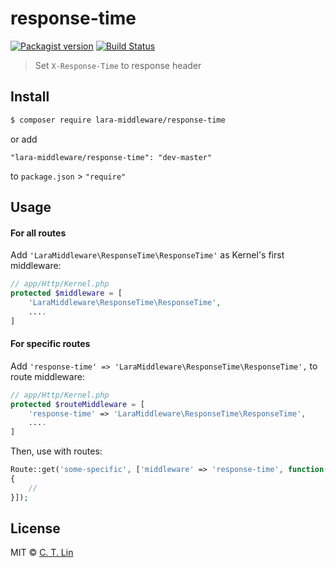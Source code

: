 # response-time
[![Packagist version][packagist-image]][packagist-url]
[![Build Status][travis-image]][travis-url]

> Set `X-Response-Time` to response header

## Install

```sh
$ composer require lara-middleware/response-time
```

or add

`"lara-middleware/response-time": "dev-master"`

to `package.json` > `"require"`

## Usage

#### For all routes

Add `'LaraMiddleware\ResponseTime\ResponseTime'` as Kernel's first middleware:

```php
// app/Http/Kernel.php
protected $middleware = [
	'LaraMiddleware\ResponseTime\ResponseTime',
	....
]
```

#### For specific routes

Add `'response-time' => 'LaraMiddleware\ResponseTime\ResponseTime',` to route middleware:

```php
// app/Http/Kernel.php
protected $routeMiddleware = [
	'response-time' => 'LaraMiddleware\ResponseTime\ResponseTime',
	....
]
```

Then, use with routes:

```php
Route::get('some-specific', ['middleware' => 'response-time', function()
{
    //
}]);
```

## License
MIT © [C. T. Lin](https://github.com/chentsulin)

[packagist-image]: https://img.shields.io/packagist/v/lara-middleware/response-time.svg?style=flat-square
[packagist-url]: https://packagist.org/packages/lara-middleware/response-time
[travis-image]: https://travis-ci.org/lara-middleware/response-time.svg
[travis-url]: https://travis-ci.org/lara-middleware/response-time
